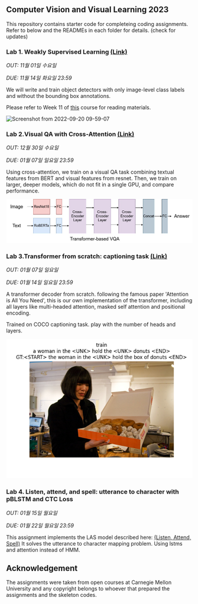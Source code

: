 ## Computer Vision and Visual Learning 2023

This repository contains starter code for completeing coding assignments.
Refer to below and the READMEs in each folder for details. (check for updates)

### Lab 1. Weakly Supervised Learning [(Link)](https://visual-learning.cs.cmu.edu/f22/hw1.html)

*OUT: 11월 01일 수요일*

*DUE: 11월 14일 화요일 23:59*

We will write and train object detectors with only image-level class labels and without the bounding box annotations. 

Please refer to Week 11 of [this](https://visual-learning.cs.cmu.edu/f22/schedule.html) course for reading materials.

![Screenshot from 2022-09-20 09-59-07](https://user-images.githubusercontent.com/48148271/191279024-633b1193-1f8c-430e-9cb1-1e4e80395981.png)



### Lab 2.Visual QA with Cross-Attention [(Link)](https://github.com/visual-learning/vqa)

*OUT: 12월 30일 수요일*

*DUE: 01월 07일 일요일 23:59*

Using cross-attention, we train on a visual QA task combining textual features from BERT and visual features from resnet. Then, we train on larger, deeper models, which do not fit in a single GPU, and compare performance.

![Alt text](Lab2/git_images/transformer_vqa.jpg)

### Lab 3.Transformer from scratch: captioning task [(Link)](https://github.com/visual-learning/transformers)

*OUT: 01월 07일 일요일*

*DUE: 01월 14일 일요일 23:59*

A transformer decoder from scratch. following the famous paper 'Attention is All You Need', this is our own implementation of the transformer, including all layers like multi-headed attention, masked self attention and positional encoding.

Trained on COCO captioning task. play with the number of heads and layers.

![Alt text](Lab3/git_imgs/case1_train_4.png)


### Lab 4. Listen, attend, and spell: utterance to character with pBLSTM and CTC Loss

*OUT: 01월 15일 월요일*

*DUE: 01월 22일 월요일 23:59*

This assignment implements the LAS model described here:
[(Listen, Attend, Spell)](https://arxiv.org/pdf/1508.01211.pdf)
It solves the utterance to character mapping problem. Using lstms and attention instead of HMM. 

## Acknowledgement

The assignments were taken from open courses at Carnegie Mellon University and any copyright belongs to whoever that prepared the assignments and the skeleton codes.